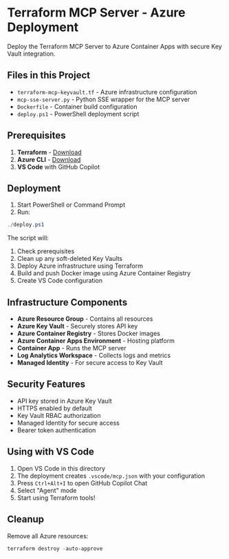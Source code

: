 # Terraform MCP Server - Azure Deployment

Deploy the Terraform MCP Server to Azure Container Apps with secure Key Vault integration.

## Files in this Project

- `terraform-mcp-keyvault.tf` - Azure infrastructure configuration
- `mcp-sse-server.py` - Python SSE wrapper for the MCP server  
- `Dockerfile` - Container build configuration
- `deploy.ps1` - PowerShell deployment script

## Prerequisites

1. **Terraform** - [Download](https://www.terraform.io/downloads)
2. **Azure CLI** - [Download](https://aka.ms/installazurecliwindows)
3. **VS Code** with GitHub Copilot

## Deployment

1. Start PowerShell or Command Prompt
2. Run:
```powershell
./deploy.ps1
```

The script will:
1. Check prerequisites
2. Clean up any soft-deleted Key Vaults
3. Deploy Azure infrastructure using Terraform
4. Build and push Docker image using Azure Container Registry
5. Create VS Code configuration

## Infrastructure Components

- **Azure Resource Group** - Contains all resources
- **Azure Key Vault** - Securely stores API key
- **Azure Container Registry** - Stores Docker images
- **Azure Container Apps Environment** - Hosting platform
- **Container App** - Runs the MCP server
- **Log Analytics Workspace** - Collects logs and metrics
- **Managed Identity** - For secure access to Key Vault

## Security Features

- API key stored in Azure Key Vault
- HTTPS enabled by default
- Key Vault RBAC authorization
- Managed Identity for secure access
- Bearer token authentication

## Using with VS Code

1. Open VS Code in this directory
2. The deployment creates `.vscode/mcp.json` with your configuration
3. Press `Ctrl+Alt+I` to open GitHub Copilot Chat
4. Select "Agent" mode
5. Start using Terraform tools!

## Cleanup

Remove all Azure resources:
```powershell
terraform destroy -auto-approve
```